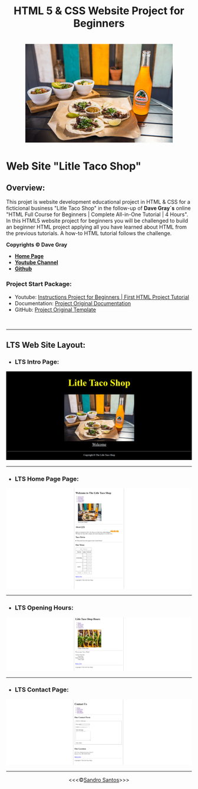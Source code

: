 <h1 align="center">HTML 5 & CSS Website Project for Beginners</h1>

<h1 align="center">

![LTS](/docs/project-lts-dave-gray/img/tacos_and_drink_400x267.png)

</h1>

# **Web Site "Litle Taco Shop"**

## **Overview:**
This projet is website development educational project in HTML & CSS for a ficticional business "Litle Taco Shop" in the follow-up of **Dave Gray´s** online "HTML Full Course for Beginners | Complete All-in-One Tutorial | 4 Hours".
<br>
In this HTML5 website project for beginners you will be challenged to build an beginner HTML project applying all you have learned about HTML from the previous tutorials. A how-to HTML tutorial follows the challenge.

**Copyrights &copy; Dave Gray** 
* <a href="https://www.buymeacoffee.com/davegray">**Home Page**</a>
* <a href="https://www.youtube.com/@DaveGrayTeachesCode">**Youtube Channel**</a>
* <a href="https://github.com/gitdagray">**Github**</a>

### Project Start Package:
* Youtube: <a href="https://www.youtube.com/watch?v=T5PD8ofhiug&list=PL0Zuz27SZ-6OlAwitnFUubtE93DO-l0vu&index=10&t=6s">Instructions Project for Beginners | First HTML Project Tutorial</a> 
* Documentation: [Project Original Documentation](/docs/project-lts-dave-gray/original-readme.md)
* GitHub: <a href="https://github.com/gitdagray">Project Original Template</a>

<br>
<hr>

## **LTS Web Site Layout:**

* ### LTS Intro Page:
![Intro](/docs/project-lts-dave-gray/img/01_LTS_INTRO.PNG)

<hr>

* ### LTS Home Page Page:
![Home Page](/docs/project-lts-dave-gray/img/02_LTS_INDEX.PNG)

<hr>

* ### LTS Opening Hours:
![Hours](/docs/project-lts-dave-gray/img/03_LTS_HOURS.PNG)

<hr>

* ### LTS Contact Page:

![Contact](/docs/project-lts-dave-gray/img/04_LTS_CONTACT.PNG)

<hr>

<p align="center">&lt;&lt;&lt;&copy;<a href="https://github.com/sandroffdsantos">Sandro Santos</a>&gt;&gt;&gt;</p>